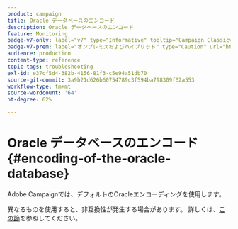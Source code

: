 ```yaml
---
product: campaign
title: Oracle データベースのエンコード
description: Oracle データベースのエンコード
feature: Monitoring
badge-v7-only: label="v7" type="Informative" tooltip="Campaign Classicv7 にのみ適用"
badge-v7-prem: label="オンプレミスおよびハイブリッド" type="Caution" url="https://experienceleague.adobe.com/docs/campaign-classic/using/installing-campaign-classic/architecture-and-hosting-models/hosting-models-lp/hosting-models.html?lang=ja" tooltip="オンプレミスデプロイメントとハイブリッドデプロイメントにのみ適用されます"
audience: production
content-type: reference
topic-tags: troubleshooting
exl-id: e37cf5d4-382b-4156-81f3-c5e94a51db70
source-git-commit: 3a9b21d626b60754789c3f594ba798309f62a553
workflow-type: tm+mt
source-wordcount: '64'
ht-degree: 62%

---
```


# Oracle データベースのエンコード{#encoding-of-the-oracle-database}



Adobe Campaignでは、デフォルトのOracleエンコーディングを使用します。

異なるものを使用すると、非互換性が発生する場合があります。 詳しくは、[この節](../../installation/using/database.md#oracle)を参照してください。
